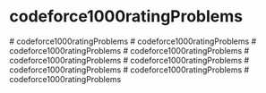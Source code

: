 ﻿# codeforce1000ratingProblems
#   c o d e f o r c e 1 0 0 0 r a t i n g P r o b l e m s  
 #   c o d e f o r c e 1 0 0 0 r a t i n g P r o b l e m s  
 #   c o d e f o r c e 1 0 0 0 r a t i n g P r o b l e m s  
 #   c o d e f o r c e 1 0 0 0 r a t i n g P r o b l e m s  
 #   c o d e f o r c e 1 0 0 0 r a t i n g P r o b l e m s  
 #   c o d e f o r c e 1 0 0 0 r a t i n g P r o b l e m s  
 #   c o d e f o r c e 1 0 0 0 r a t i n g P r o b l e m s  
 #   c o d e f o r c e 1 0 0 0 r a t i n g P r o b l e m s  
 #   c o d e f o r c e 1 0 0 0 r a t i n g P r o b l e m s  
 